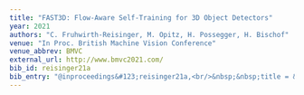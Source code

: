 ```yaml
---
title: "FAST3D: Flow-Aware Self-Training for 3D Object Detectors"
year: 2021
authors: "C. Fruhwirth-Reisinger, M. Opitz, H. Possegger, H. Bischof"
venue: "In Proc. British Machine Vision Conference"
venue_abbrev: BMVC
external_url: http://www.bmvc2021.com/
bib_id: reisinger21a
bib_entry: "@inproceedings&#123;reisinger21a,<br/>&nbsp;&nbsp;title = &#123;FAST3D: Flow-Aware Self-Training for 3D Object Detectors&#125;,<br/>&nbsp;&nbsp;author = &#123;Christian Fruhwirth-Reisinger and Michael Opitz and Horst Possegger and Horst Bischof&#125;,<br/>&nbsp;&nbsp;booktitle = &#123;Proc. British Machine Vision Conference (BMVC)&#125;,<br/>&nbsp;&nbsp;year = &#123;2021&#125;<br/>&#125;"
---
```

